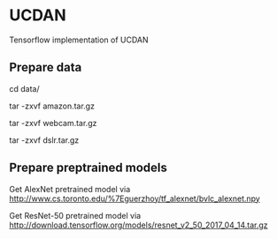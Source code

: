 # UCDAN
Tensorflow implementation of UCDAN

## Prepare data 

cd data/

tar -zxvf amazon.tar.gz

tar -zxvf webcam.tar.gz

tar -zxvf dslr.tar.gz

## Prepare preptrained models
Get AlexNet pretrained model via http://www.cs.toronto.edu/%7Eguerzhoy/tf_alexnet/bvlc_alexnet.npy

Get ResNet-50 pretrained model via http://download.tensorflow.org/models/resnet_v2_50_2017_04_14.tar.gz
